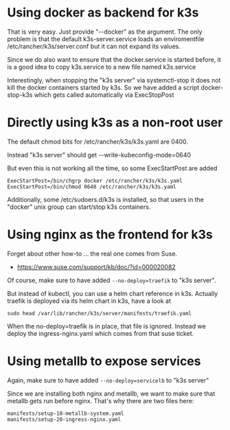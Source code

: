 # Using docker as backend for k3s

That is very easy. Just provide "--docker" as the argument.
The only problem is that the default k3s-server.service loads
an enviromentfile /etc/rancher/k3s/server.conf but it can not 
expand its values.

Since we do also want to ensure that the docker.service is started
before, it is a good idea to copy k3s.service to a new file named
k3s.service

Interestingly, when stopping the "k3s server" via systemctl-stop
it does not kill the docker containers started by k3s. So we have
added a script docker-stop-k3s which gets called automatically
via ExecStopPost

# Directly using k3s as a non-root user

The default chmod bits for /etc/rancher/k3s/k3s.yaml are 0400.

Instead "k3s server" should get --write-kubeconfig-mode=0640

But even this is not working all the time, so some ExecStartPost are added

    ExecStartPost=/bin/chgrp docker /etc/rancher/k3s/k3s.yaml
    ExecStartPost=/bin/chmod 0640 /etc/rancher/k3s/k3s.yaml

Additionally, some /etc/sudoers.d/k3s is installed, so that users
in the "docker" unix group can start/stop k3s containers.

# Using nginx as the frontend for k3s

Forget about other how-to ... the real one comes from Suse.

* https://www.suse.com/support/kb/doc/?id=000020082

Of course, make sure to have added `--no-deploy=traefik` to "k3s server".

But instead of kubectl, you can use a helm chart reference in k3s.
Actually traefik is deployed via its helm chart in k3s, have a look at

    sudo head /var/lib/rancher/k3s/server/manifests/traefik.yaml

When the no-deploy=traefik is in place, that file is ignored. Instead
we deploy the ingress-nginx.yaml which comes from that suse ticket.

# Using metallb to expose services

Again, make sure to have added `--no-deploy=servicelb` to "k3s server"

Since we are installing both nginx and metallb, we want to make sure
that metallb gets run before nginx. That's why there are two files here:

    manifests/setup-10-metallb-system.yaml
    manifests/setup-20-ingress-nginx.yaml

